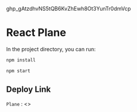 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

# React Plane 

In the project directory, you can run:

```sh
npm install
```
```sh
npm start
```
## Deploy Link

`Plane` : <>

